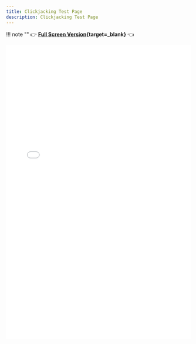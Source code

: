 ```yaml
---
title: Clickjacking Test Page
description: Clickjacking Test Page
---
```

!!! note ""
    :point_right: __[Full Screen Version](/assets/pages/clickjacking/){target=\_blank}__ :point_left:

<div style="overflow: hidden;">
    <iframe title="ClickJacking Test Page" src="/assets/pages/clickjacking/" scrolling="no" style="border: 0px; height: 800px; margin-top: -0px; width:100%"></iframe>
</div>
